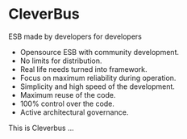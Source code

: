 # CleverBus 

ESB made by developers for developers

* Opensource ESB with community development.
* No limits for distribution.
* Real life needs turned into framework.
* Focus on maximum reliability during operation.
* Simplicity and high speed of the development.
* Maximum reuse of the code.
* 100% control over the code.
* Active architectural governance.
 
This is Cleverbus ...
